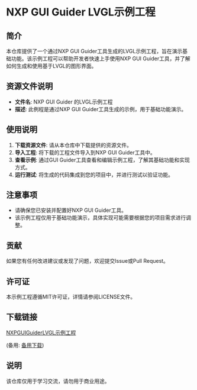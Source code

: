 # NXP GUI Guider LVGL示例工程

## 简介

本仓库提供了一个通过NXP GUI Guider工具生成的LVGL示例工程，旨在演示基础功能。该示例工程可以帮助开发者快速上手使用NXP GUI Guider工具，并了解如何生成和使用基于LVGL的图形界面。

## 资源文件说明

- **文件名**: NXP GUI Guider 的LVGL示例工程
- **描述**: 此例程是通过NXP GUI Guider工具生成的示例，用于基础功能演示。

## 使用说明

1. **下载资源文件**: 请从本仓库中下载提供的资源文件。
2. **导入工程**: 将下载的工程文件导入到NXP GUI Guider工具中。
3. **查看示例**: 通过GUI Guider工具查看和编辑示例工程，了解其基础功能和实现方式。
4. **运行测试**: 将生成的代码集成到您的项目中，并进行测试以验证功能。

## 注意事项

- 请确保您已安装并配置好NXP GUI Guider工具。
- 该示例工程仅用于基础功能演示，具体实现可能需要根据您的项目需求进行调整。

## 贡献

如果您有任何改进建议或发现了问题，欢迎提交Issue或Pull Request。

## 许可证

本示例工程遵循MIT许可证，详情请参阅LICENSE文件。

## 下载链接
[NXPGUIGuiderLVGL示例工程](https://pan.quark.cn/s/2619df8153f4) 

(备用: [备用下载](https://pan.baidu.com/s/1dnLEyHavSZ02fycbM_olwg?pwd=1234))

## 说明

该仓库仅用于学习交流，请勿用于商业用途。
